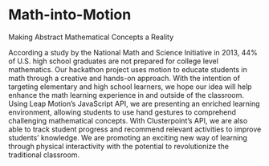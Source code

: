 # Math-into-Motion
Making Abstract Mathematical Concepts a Reality

According a study by the National Math and Science Initiative in 2013, 44% of U.S. high school graduates are not prepared for college level mathematics. Our hackathon project uses motion to educate students in math through a creative and hands-on approach. With the intention of targeting elementary and high school learners, we hope our idea will help enhance the math learning experience in and outside of the classroom. Using Leap Motion’s JavaScript API, we are presenting an enriched learning environment, allowing students to use hand gestures to comprehend challenging mathematical concepts. With Clusterpoint’s API, we are also able to track student progress and recommend relevant activities to improve students’ knowledge. We are promoting an exciting new way of learning through physical interactivity with the potential to revolutionize the traditional classroom.
